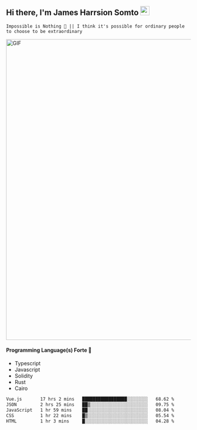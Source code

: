## Hi there, I'm James Harrsion Somto <img src="https://media.giphy.com/media/hvRJCLFzcasrR4ia7z/giphy.gif" width="25px">

`Impossible is Nothing 🚀 || I think it's possible for ordinary people to choose to be extraordinary`

 
<img align="center" alt="GIF" src="https://github.com/Gapur/Gapur/blob/master/coding.gif?raw=true" width="818px" height="818px" />


#### Programming Language(s) Forte 🚀
- Typescript
- Javascript
- Solidity
- Rust
- Cairo



<!--START_SECTION:waka-->

```txt
Vue.js       17 hrs 2 mins   █████████████████░░░░░░░░   68.62 %
JSON         2 hrs 25 mins   ██▒░░░░░░░░░░░░░░░░░░░░░░   09.75 %
JavaScript   1 hr 59 mins    ██░░░░░░░░░░░░░░░░░░░░░░░   08.04 %
CSS          1 hr 22 mins    █▒░░░░░░░░░░░░░░░░░░░░░░░   05.54 %
HTML         1 hr 3 mins     █░░░░░░░░░░░░░░░░░░░░░░░░   04.28 %
```

<!--END_SECTION:waka-->
<br />
<br />
<br />







